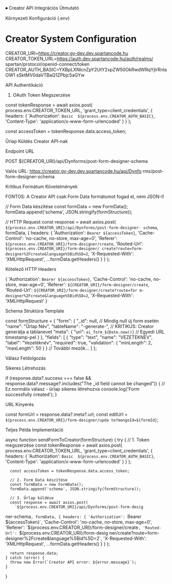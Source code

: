 ⏺ Creator API Integrációs Útmutató

  Környezeti Konfiguráció (.env)

  # Creator System Configuration
  CREATOR_URI=https://creator.gy-dev.dev.spartancode.hu
  CREATOR_TOKEN_URL=https://auth.dev.spartancode.hu/auth/realms/
  spartan/protocol/openid-connect/token
  CREATOR_AUTH_BASIC=YXBpLXNlcnZpY2UtY2xpZW50OkRwdWRqYjlrRnlaOW1
  sSktMV0daVTBaQ1ZPbjc5aGYw

  API Authentikáció

  1. OAuth Token Megszerzése

  const tokenResponse = await axios.post(
    process.env.CREATOR_TOKEN_URL,
    'grant_type=client_credentials',
    {
      headers: {
        'Authorization': `Basic 
  ${process.env.CREATOR_AUTH_BASIC}`,
        'Content-Type': 'application/x-www-form-urlencoded'
      }
    }
  );

  const accessToken = tokenResponse.data.access_token;

  Űrlap Küldés Creator API-nak

  Endpoint URL

  POST ${CREATOR_URI}/api/Dynforms/post-form-designer-schema

  Valós URL: https://creator.gy-dev.dev.spartancode.hu/api/Dynfo
  rms/post-form-designer-schema

  Kritikus Formátum Követelmények

  FONTOS: A Creator API csak Form Data formátumot fogad el, nem
  JSON-t!

  // Form Data készítése
  const formData = new FormData();
  formData.append('schema', JSON.stringify(formStructure));

  // HTTP Request
  const response = await axios.post(
    `${process.env.CREATOR_URI}/api/Dynforms/post-form-designer-
  schema`,
    formData,
    {
      headers: {
        'Authorization': `Bearer ${accessToken}`,
        'Cache-Control': 'no-cache, no-store, max-age=0',
        'Referer':
  `${process.env.CREATOR_URI}/form-designer/create`,
        'Routed-Url': `${process.env.CREATOR_URI}/form-designer/
  create?route=form-designer%2Fcreate&language%5Bid%5D=2`,
        'X-Requested-With': 'XMLHttpRequest',
        ...formData.getHeaders()
      }
    }
  );

  Kötelező HTTP Headers

  {
    'Authorization': `Bearer ${accessToken}`,
    'Cache-Control': 'no-cache, no-store, max-age=0',
    'Referer': `${CREATOR_URI}/form-designer/create`,
    'Routed-Url': `${CREATOR_URI}/form-designer/create?route=for
  m-designer%2Fcreate&language%5Bid%5D=2`,
    'X-Requested-With': 'XMLHttpRequest'
  }

  Schema Struktúra Template

  const formStructure = {
    "form": {
      "_id": null,  // Mindig null új form esetén
      "name": "Űrlap Név",
      "tableName": "-generate-",  // KRITIKUS: Creator generálja
   a táblanevet
      "meta": {
        "url": `ai_form_${Date.now()}`  // Egyedi URL 
  timestamp-pel
      }
    },
    "fields": [
      {
        "type": "text",
        "name": "VEZETEKNEV",
        "label": "Vezetéknév",
        "required": true,
        "validation": {
          "minLength": 2,
          "maxLength": 50
        }
      }
      // További mezők...
    ]
  };

  Válasz Feldolgozás

  Sikeres Létrehozás

  if (response.data?.success === false &&
      response.data?.message?.includes("The _id field cannot be 
  changed")) {
    // Ez normális válasz - űrlap sikeres létrehozva
    console.log('Form successfully created');
  }

  URL Kinyerés

  const formUrl = response.data?.meta?.url;
  const editUrl = `${process.env.CREATOR_URI}/form-designer/upda
  te?mongoId=${formId}`;

  Teljes Példa Implementáció

  async function sendFormToCreator(formStructure) {
    try {
      // 1. Token megszerzése
      const tokenResponse = await axios.post(
        process.env.CREATOR_TOKEN_URL,
        'grant_type=client_credentials',
        {
          headers: {
            'Authorization': `Basic 
  ${process.env.CREATOR_AUTH_BASIC}`,
            'Content-Type': 'application/x-www-form-urlencoded'
          }
        }
      );

      const accessToken = tokenResponse.data.access_token;

      // 2. Form Data készítése
      const formData = new FormData();
      formData.append('schema', JSON.stringify(formStructure));

      // 3. Űrlap küldése
      const response = await axios.post(
        `${process.env.CREATOR_URI}/api/Dynforms/post-form-desig
  ner-schema`,
        formData,
        {
          headers: {
            'Authorization': `Bearer ${accessToken}`,
            'Cache-Control': 'no-cache, no-store, max-age=0',
            'Referer':
  `${process.env.CREATOR_URI}/form-designer/create`,
            'Routed-Url': `${process.env.CREATOR_URI}/form-desig
  ner/create?route=form-designer%2Fcreate&language%5Bid%5D=2`,
            'X-Requested-With': 'XMLHttpRequest',
            ...formData.getHeaders()
          }
        }
      );

      return response.data;
    } catch (error) {
      throw new Error(`Creator API error: ${error.message}`);
    }
  }
